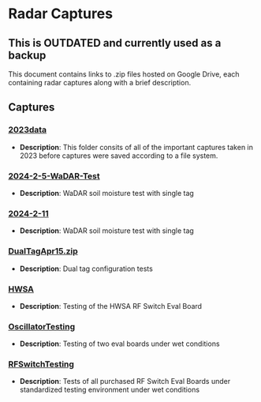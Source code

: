# Radar Captures

## This is OUTDATED and currently used as a backup

This document contains links to .zip files hosted on Google Drive, each containing radar captures along with a brief description.

## Captures

### [2023data](https://drive.google.com/file/d/15ta-1obqSC6wgeygDXdO_ZRojhm49vJo/view?usp=sharing)

- **Description**: This folder consits of all of the important captures taken in 2023 before captures were saved according to a file system.

### [2024-2-5-WaDAR-Test](https://drive.google.com/file/d/1vsYDjwH1uYGMO5S2JyKY2_34RWns3hLQ/view?usp=sharing)

- **Description**: WaDAR soil moisture test with single tag

### [2024-2-11](https://drive.google.com/file/d/19SCACfvK7VJep8YqMue9Gfa_dslAbTpp/view?usp=sharing)

- **Description**: WaDAR soil moisture test with single tag

### [DualTagApr15.zip](https://drive.google.com/file/d/1sl19-gbtLTWsvzgPWJyKO92IaMsi6POk/view?usp=sharing)

- **Description**: Dual tag configuration tests

### [HWSA](https://drive.google.com/file/d/13i03ePQHNsyt_DoujQ3vwajgsCJNYc-d/view?usp=sharing)

- **Description**: Testing of the HWSA RF Switch Eval Board

### [OscillatorTesting](https://drive.google.com/file/d/196zgeYqZkHVGcLYSomGsVOl9AqiE9Czi/view?usp=sharing)

- **Description**: Testing of two eval boards under wet conditions

### [RFSwitchTesting](https://drive.google.com/file/d/1dydEyIuFQa2qfTXGdgTfJexnZrHeuDjP/view?usp=sharing)

- **Description**: Tests of all purchased RF Switch Eval Boards under standardized testing environment under wet conditions